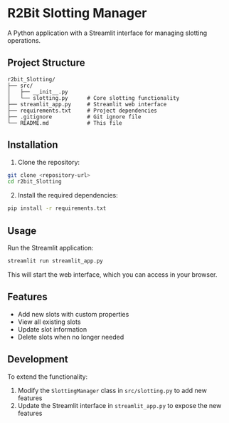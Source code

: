 # R2Bit Slotting Manager

A Python application with a Streamlit interface for managing slotting operations.

## Project Structure

```
r2bit_Slotting/
├── src/
│   ├── __init__.py
│   └── slotting.py      # Core slotting functionality
├── streamlit_app.py     # Streamlit web interface
├── requirements.txt     # Project dependencies
├── .gitignore           # Git ignore file
└── README.md            # This file
```

## Installation

1. Clone the repository:
```bash
git clone <repository-url>
cd r2bit_Slotting
```

2. Install the required dependencies:
```bash
pip install -r requirements.txt
```

## Usage

Run the Streamlit application:
```bash
streamlit run streamlit_app.py
```

This will start the web interface, which you can access in your browser.

## Features

- Add new slots with custom properties
- View all existing slots
- Update slot information
- Delete slots when no longer needed

## Development

To extend the functionality:
1. Modify the `SlottingManager` class in `src/slotting.py` to add new features
2. Update the Streamlit interface in `streamlit_app.py` to expose the new features

